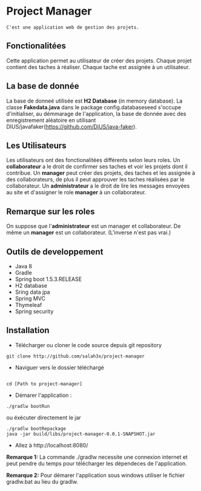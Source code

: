 # Project Manager

```
C'est une application web de gestion des projets.
```

## Fonctionalitées

Cette application permet au utilisateur de créer des projets.
Chaque projet contient des taches à réaliser.
Chaque tache est assignée à un utilisateur.

## La base de donnée

La base de donneé utilisée est **H2 Database** (in memory database).
La classe **Fakedata.java** dans le package config.databaseseed s'occupe d'initialiser, au démmarage de l'application, la base de donnée avec des enregistrement aléatoire en utilisant DIUS/javafaker(https://github.com/DiUS/java-faker).

## Les Utilisateurs

Les utilisateurs ont des fonctionalitées différents selon leurs roles.
Un **collaborateur** a le droit de confirmer ses taches et voir les projets dont il contribue.
Un **manager** peut créer des projets, des taches et les assignée à des collaborateurs, de plus il peut approuver les taches réalisées par le collaborateur.
Un **administrateur** a le droit de lire les messages envoyées au site et d'assigner le role **manager** à un collaborateur.

## Remarque sur les roles

On suppose que l'**administrateur** est un manager et collaborateur.
De même un **manager** est un collaborateur.
(L'inverse n'est pas vrai.)

## Outils de developpement

* Java 8
* Gradle
* Spring boot 1.5.3.RELEASE
* H2 database
* Sring data jpa
* Spring MVC
* Thymeleaf
* Spring security

## Installation

* Télécharger ou cloner le code source depuis git repository
```
git clone http://github.com/salah3x/project-manager
```
* Naviguer vers le dossier téléchargé
```

cd [Path to project-manager]
```
* Démarer l'application :
```
./gradlw bootRun
```
ou éxécuter directement le jar
```
./gradlw bootRepackage
java -jar build/libs/project-manager-0.0.1-SNAPSHOT.jar
```
* Allez à http://localhost:8080/

**Remarque 1:**
La commande ./gradlw necessite une connexion internet et peut pendre du temps pour télécharger les dépendeces de l'application.

**Remarque 2:**
Pour démarer l'application sous windows utiliser le fichier gradlw.bat au lieu du gradlw.

